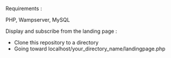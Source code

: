 Requirements :

PHP, Wampserver, MySQL

Display and subscribe from the landing page :

* Clone this repository to a directory
* Going toward localhost/your_directory_name/landingpage.php
